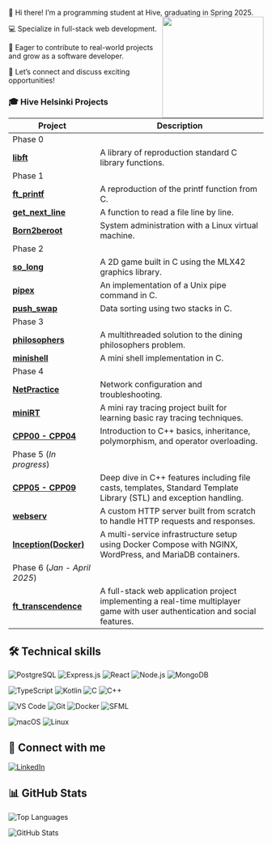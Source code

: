 
👋 Hi there! I’m a programming student at Hive, graduating in Spring 2025.
<img src="https://i.giphy.com/media/v1.Y2lkPTc5MGI3NjExeGhxcXNjZWhkOXhqa3F5amxtdHdsbjdkYTA1dGI2a3E5dnNwZmR5byZlcD12MV9pbnRlcm5hbF9naWZfYnlfaWQmY3Q9cw/qxHO2E2ymeGZK7AFOe/giphy.gif" width="200" align="right"/>

💻 Specialize in full-stack web development.

🌱 Eager to contribute to real-world projects and grow as a software developer.

🤝 Let’s connect and discuss exciting opportunities!

### 🎓 Hive Helsinki Projects

| Project | Description |
| --- | --- |
| Phase 0 |
| [**libft**](https://github.com/lkilpela/libft) | A library of reproduction standard C library functions.|
| Phase 1 |
| [**ft\_printf**](https://github.com/lkilpela/ft_printf) | A reproduction of the printf function from C.|
| [**get\_next\_line**](https://github.com/lkilpela/get_next_line) | A function to read a file line by line.|
|[**Born2beroot**](https://github.com/lkilpela/Born2beRoot) | System administration with a Linux virtual machine.|
| Phase 2 |
|[**so\_long**](https://github.com/lkilpela/so_long) | A 2D game built in C using the MLX42 graphics library.|
|[**pipex**](https://github.com/lkilpela/pipex) | An implementation of a Unix pipe command in C.|
|[**push\_swap**](https://github.com/lkilpela/push_swap) | Data sorting using two stacks in C.|
| Phase 3 |
| [**philosophers**](https://github.com/lkilpela/philosophers) | A multithreaded solution to the dining philosophers problem.|
| [**minishell**](https://github.com/lkilpela/minishell) | A mini shell implementation in C.|
| Phase 4 |
| [**NetPractice**](https://github.com/lkilpela/NetPractice) | Network configuration and troubleshooting.|
| [**miniRT**](https://github.com/lkilpela/miniRT) | A mini ray tracing project built for learning basic ray tracing techniques.|
| [**CPP00 - CPP04**](https://github.com/lkilpela/CPP_Modules) | Introduction to C++ basics, inheritance, polymorphism, and operator overloading. 
| Phase 5 (*In progress*)|
| [**CPP05 - CPP09**](https://github.com/lkilpela/CPP_Modules) | Deep dive in C++ features including file casts, templates, Standard Template Library (STL) and exception handling.
| [**webserv**](https://github.com/lkilpela/Webserv) | A custom HTTP server built from scratch to handle HTTP requests and responses.|
| [**Inception(Docker)**](https://github.com/lkilpela/Inception) | A multi-service infrastructure setup using Docker Compose with NGINX, WordPress, and MariaDB containers.|
| Phase 6 (*Jan - April 2025*)|
| [**ft_transcendence**](https://github.com/lkilpela/ft_transcendence) | A full-stack web application project implementing a real-time multiplayer game with user authentication and social features.|

## 🛠️ Technical skills

![PostgreSQL](https://img.shields.io/badge/postgresql-000000?style=for-the-badge&logo=postgresql&logoColor=white)
![Express.js](https://img.shields.io/badge/express-000000?style=for-the-badge&logo=express&logoColor=white)
![React](https://img.shields.io/badge/react-000000?style=for-the-badge&logo=react&logoColor=white)
![Node.js](https://img.shields.io/badge/node.js-000000?style=for-the-badge&logo=nodedotjs&logoColor=white)
![MongoDB](https://img.shields.io/badge/mongodb-000000?style=for-the-badge&logo=mongodb&logoColor=white)

![TypeScript](https://img.shields.io/badge/typescript-000000?style=for-the-badge&logo=typescript&logoColor=white)
![Kotlin](https://img.shields.io/badge/kotlin-000000?style=for-the-badge&logo=kotlin&logoColor=white)
![C](https://img.shields.io/badge/c-000000?style=for-the-badge&logo=c&logoColor=white)
![C++](https://img.shields.io/badge/c++-000000?style=for-the-badge&logo=cplusplus&logoColor=white)

![VS Code](https://img.shields.io/badge/vscode-000000?style=for-the-badge&logo=visualstudiocode&logoColor=white)
![Git](https://img.shields.io/badge/Git-000000?style=for-the-badge&logo=git&logoColor=white)
![Docker](https://img.shields.io/badge/Docker-000000?style=for-the-badge&logo=docker&logoColor=white)
![SFML](https://img.shields.io/badge/SFML-000000?style=for-the-badge&logo=SFML&logoColor=white)

![macOS](https://img.shields.io/badge/macOS-000000?style=for-the-badge&logo=apple&logoColor=white)
![Linux](https://img.shields.io/badge/Linux-000000?style=for-the-badge&logo=linux&logoColor=white)

## 🤝 Connect with me
[![LinkedIn](https://img.shields.io/badge/LinkedIn-000000?style=for-the-badge&logo=linkedin&logoColor=white)](https://www.linkedin.com/in/lkilpelainen/)

## 📊 GitHub Stats

![Top Languages](https://github-readme-stats.vercel.app/api/top-langs/?username=lkilpela&layout=compact&theme=dark) 

![GitHub Stats](https://github-readme-stats.vercel.app/api?username=lkilpela&show_icons=true&theme=radical)

